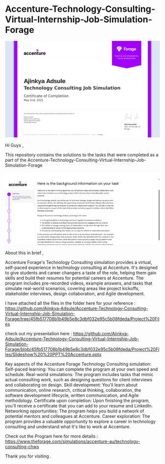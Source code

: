 # Accenture-Technology-Consulting-Virtual-Internship-Job-Simulation-Forage

![image](https://github.com/Ajinkya-Adsule/Accenture-Technology-Consulting-Virtual-Internship-Job-Simulation-Forage/blob/45fb517708b1b49b5e8c3dbf032e95c5b08fdeda/Project%20Files/Completion%20Certificate%20Ajinkya%20Adsule.png)

Hi Guys ,

This repository contains the solutions to the tasks that were completed as a part of the Accenture-Technology-Consulting-Virtual-Internship-Job-Simulation-Forage 

![image](https://github.com/Ajinkya-Adsule/Accenture-Technology-Consulting-Virtual-Internship-Job-Simulation-Forage/blob/45fb517708b1b49b5e8c3dbf032e95c5b08fdeda/Project%20Files/project%20intro.png)



About this in brief ,

Accenture Forage's Technology Consulting simulation provides a virtual, self-paced experience in technology consulting at Accenture. It's designed to give students and career changers a taste of the role, helping them gain skills and build their resumes for potential careers at Accenture. The program includes pre-recorded videos, example answers, and tasks that simulate real-world scenarios, covering areas like project kickoffs, stakeholder interviews, design collaboration, and Agile development. 


I have attached all the files in the folder here for your reference : https://github.com/Ajinkya-Adsule/Accenture-Technology-Consulting-Virtual-Internship-Job-Simulation-Forage/tree/45fb517708b1b49b5e8c3dbf032e95c5b08fdeda/Project%20Files

check out my presentation here : https://github.com/Ajinkya-Adsule/Accenture-Technology-Consulting-Virtual-Internship-Job-Simulation-Forage/blob/45fb517708b1b49b5e8c3dbf032e95c5b08fdeda/Project%20Files/Slideshow%20%20PPT%20Accenture.pptx 


Key aspects of the Accenture Forage Technology Consulting simulation:
Self-paced learning:
You can complete the program at your own speed and schedule.
Real-world simulations:
The program includes tasks that mimic actual consulting work, such as designing questions for client interviews and collaborating on design.
Skill development:
You'll learn about communication, online research, critical thinking, collaboration, the software development lifecycle, written communication, and Agile methodology.
Certificate upon completion:
Upon finishing the program, you'll receive a certificate that you can add to your resume and LinkedIn.
Networking opportunities:
The program helps you build a network of potential mentors and colleagues at Accenture.
Career exploration:
The program provides a valuable opportunity to explore a career in technology consulting and understand what it's like to work at Accenture. 

Check out the Program here for more details : https://www.theforage.com/simulations/accenture-au/technology-consulting-chws 

Thank you for visiting .
